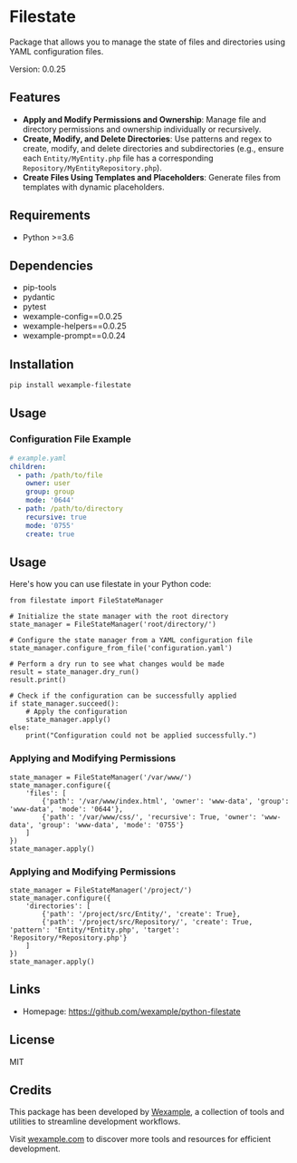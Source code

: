 # Filestate

Package that allows you to manage the state of files and directories using YAML configuration files.

Version: 0.0.25

## Features

- **Apply and Modify Permissions and Ownership**: Manage file and directory permissions and ownership individually or recursively.
- **Create, Modify, and Delete Directories**: Use patterns and regex to create, modify, and delete directories and subdirectories (e.g., ensure each `Entity/MyEntity.php` file has a corresponding `Repository/MyEntityRepository.php`).
- **Create Files Using Templates and Placeholders**: Generate files from templates with dynamic placeholders.


## Requirements

- Python >=3.6

## Dependencies

- pip-tools
- pydantic
- pytest
- wexample-config==0.0.25
- wexample-helpers==0.0.25
- wexample-prompt==0.0.24

## Installation

```bash
pip install wexample-filestate
```

## Usage


### Configuration File Example

```yaml
# example.yaml
children:
  - path: /path/to/file
    owner: user
    group: group
    mode: '0644'
  - path: /path/to/directory
    recursive: true
    mode: '0755'
    create: true
```

## Usage

Here's how you can use filestate in your Python code:

```
from filestate import FileStateManager

# Initialize the state manager with the root directory
state_manager = FileStateManager('root/directory/')

# Configure the state manager from a YAML configuration file
state_manager.configure_from_file('configuration.yaml')

# Perform a dry run to see what changes would be made
result = state_manager.dry_run()
result.print()

# Check if the configuration can be successfully applied
if state_manager.succeed():
    # Apply the configuration
    state_manager.apply()
else:
    print("Configuration could not be applied successfully.")

```

### Applying and Modifying Permissions

```
state_manager = FileStateManager('/var/www/')
state_manager.configure({
    'files': [
        {'path': '/var/www/index.html', 'owner': 'www-data', 'group': 'www-data', 'mode': '0644'},
        {'path': '/var/www/css/', 'recursive': True, 'owner': 'www-data', 'group': 'www-data', 'mode': '0755'}
    ]
})
state_manager.apply()
```

### Applying and Modifying Permissions

```
state_manager = FileStateManager('/project/')
state_manager.configure({
    'directories': [
        {'path': '/project/src/Entity/', 'create': True},
        {'path': '/project/src/Repository/', 'create': True, 'pattern': 'Entity/*Entity.php', 'target': 'Repository/*Repository.php'}
    ]
})
state_manager.apply()
```

## Links

- Homepage: https://github.com/wexample/python-filestate

## License

MIT
## Credits

This package has been developed by [Wexample](https://wexample.com), a collection of tools and utilities to streamline development workflows.

Visit [wexample.com](https://wexample.com) to discover more tools and resources for efficient development.
